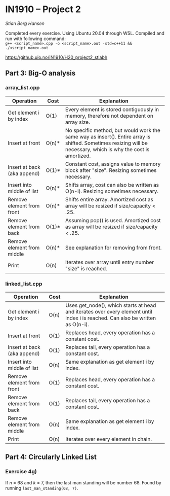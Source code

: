 # IN1910 – Project 2
*Stian Berg Hansen*  

Completed every exercise. Using Ubuntu 20.04 through WSL. Compiled and run with following command:  
`g++ <script_name>.cpp -o <script_name>.out -std=c++11 && ./<script_name>.out`  

https://github.uio.no/IN1910/H20_project2_stiabh  

## Part 3: Big-O analysis
### array_list.cpp

| Operation | Cost | Explanation |
|-|-|-|
| Get element i by index | O(1) | Every element is stored   contiguously in memory, therefore not dependent on array size. |
| Insert at front | O(n)* | No specific method, but would   work the same way as insert(). Entire array is shifted. Sometimes resizing   will be necessary, which is why the cost is amortized. |
| Insert at back (aka append) | O(1)* | Constant cost, assigns value to   memory block after "size". Resizing sometimes necessary. |
| Insert into middle of list | O(n)* | Shifts array, cost can also be   written as O(n-i). Resizing sometimes necessary. |
| Remove element from front | O(n)* | Shifts entire array. Amortized   cost as array will be resized if size/capacity < .25. |
| Remove element from back | O(1)* | Assuming pop() is used.   Amortized cost as array will be resized if size/capacity < .25. |
| Remove element from middle | O(n)* | See explanation for removing   from front. |
| Print | O(n) | Iterates over array until entry   number "size" is reached. |

### linked_list.cpp

| Operation | Cost | Explanation |
|-|-|-|
| Get element i by index | O(n) | Uses get_node(), which starts at   head and iterates over every element until index i is reached. Can also be   written as O(n-i). |
| Insert at front | O(1) | Replaces head, every operation has a constant cost. |
| Insert at back (aka append) | O(1) | Replaces tail, every operation has a constant cost. |
| Insert into middle of list | O(n) | Same explanation as get element i by index. |
| Remove element from front | O(1) | Replaces head, every operation has a constant cost. |
| Remove element from back | O(1) | Replaces tail, every operation has a constant cost. |
| Remove element from middle | O(n) | Same explanation as get element i by index. |
| Print | O(n) | Iterates over every element in chain. |

## Part 4: Circularly Linked List
### Exercise 4g)

If *n* = 68 and *k* = 7, then the last man standing will be number 68. Found by running `last_man_standing(68, 7)`.
